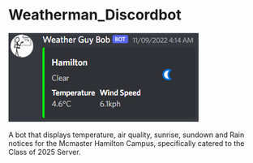 # Weatherman_Discordbot
![My Image](weatherbotexample.png)

A bot that displays temperature, air quality, sunrise, sundown and Rain notices for the Mcmaster Hamilton Campus, specifically catered to the Class of 2025 Server.
